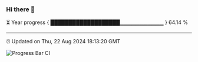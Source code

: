 ### Hi there 👋

⏳ Year progress { ███████████████████▁▁▁▁▁▁▁▁▁▁▁ } 64.14 %

---

⏰ Updated on Thu, 22 Aug 2024 18:13:20 GMT

![Progress Bar CI](https://github.com/code-lakshay/GitHub-Actions-Demo/workflows/Progress%20Bar%20CI/badge.svg)

